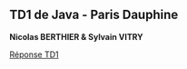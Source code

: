 ## TD1 de Java - Paris Dauphine

**Nicolas BERTHIER & Sylvain VITRY**

[Réponse TD1](./doc/responsesFR.md)